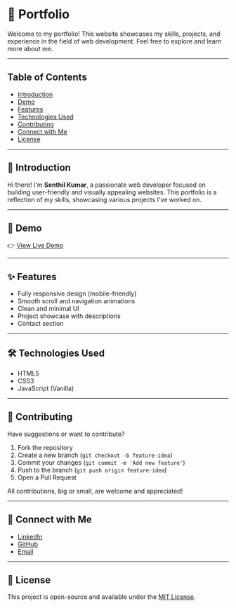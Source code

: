 # 💼 Portfolio

Welcome to my portfolio! This website showcases my skills, projects, and experience in the field of web development. Feel free to explore and learn more about me.

---

## Table of Contents

- [Introduction](#introduction)
- [Demo](#demo)
- [Features](#features)
- [Technologies Used](#technologies-used)
- [Contributing](#contributing)
- [Connect with Me](#connect-with-me)
- [License](#license)

---

## 👋 Introduction

Hi there! I'm **Senthil Kumar**, a passionate web developer focused on building user-friendly and visually appealing websites. This portfolio is a reflection of my skills, showcasing various projects I've worked on.

---

## 🔗 Demo

👉 [View Live Demo](https://classy-x.github.io/Portfolio/)

---

## ✨ Features

- Fully responsive design (mobile-friendly)
- Smooth scroll and navigation animations
- Clean and minimal UI
- Project showcase with descriptions
- Contact section

---

## 🛠️ Technologies Used

- HTML5  
- CSS3  
- JavaScript (Vanilla)

---

## 🤝 Contributing

Have suggestions or want to contribute?

1. Fork the repository  
2. Create a new branch (`git checkout -b feature-idea`)  
3. Commit your changes (`git commit -m 'Add new feature'`)  
4. Push to the branch (`git push origin feature-idea`)  
5. Open a Pull Request  

All contributions, big or small, are welcome and appreciated!

---

## 🔗 Connect with Me

- [LinkedIn](https://www.linkedin.com/in/your-profile)  
- [GitHub](https://github.com/classy-x)  
- [Email](mailto:your.email@example.com)

---

## 📄 License

This project is open-source and available under the [MIT License](LICENSE).
